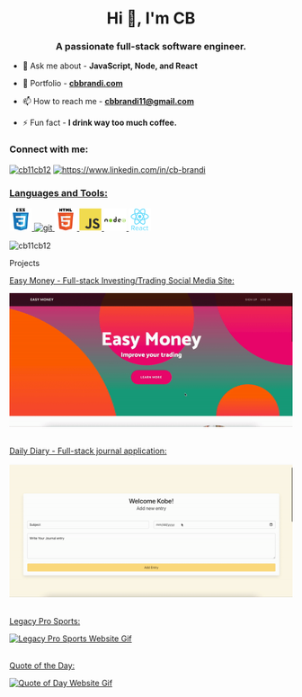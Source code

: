<h1 align="center">Hi 👋, I'm CB</h1>
<h3 align="center">A passionate full-stack software engineer.</h3>

- 💬 Ask me about - **JavaScript, Node, and React**

- 📁 Portfolio - <a href="https://cbbrandi.com" target="_blank">**cbbrandi.com**</a>

- 📫 How to reach me - **cbbrandi11@gmail.com** 

- ⚡ Fun fact - **I drink way too much coffee.**

<h3 align="left">Connect with me:</h3>
<p align="left">
<a href="https://twitter.com/cb11cb12" target="_blank"><img align="center" src="https://raw.githubusercontent.com/rahuldkjain/github-profile-readme-generator/master/src/images/icons/Social/twitter.svg" alt="cb11cb12" height="30" width="40" /></a>
<a href="https://linkedin.com/in/cb-brandi" target="_blank"><img align="center" src="https://raw.githubusercontent.com/rahuldkjain/github-profile-readme-generator/master/src/images/icons/Social/linked-in-alt.svg" alt="https://www.linkedin.com/in/cb-brandi" height="30" width="40" </a>
</p>

<h3 align="left">Languages and Tools:</h3>
<p align="left"> <a href="https://www.w3schools.com/css/" target="_blank" rel="noreferrer"> <img src="https://raw.githubusercontent.com/devicons/devicon/master/icons/css3/css3-original-wordmark.svg" alt="css3" width="40" height="40"/> </a> <a href="https://git-scm.com/" target="_blank" rel="noreferrer"> <img src="https://www.vectorlogo.zone/logos/git-scm/git-scm-icon.svg" alt="git" width="40" height="40"/> </a> <a href="https://www.w3.org/html/" target="_blank" rel="noreferrer"> <img src="https://raw.githubusercontent.com/devicons/devicon/master/icons/html5/html5-original-wordmark.svg" alt="html5" width="40" height="40"/> </a> <a href="https://developer.mozilla.org/en-US/docs/Web/JavaScript" target="_blank" rel="noreferrer"> <img src="https://raw.githubusercontent.com/devicons/devicon/master/icons/javascript/javascript-original.svg" alt="javascript" width="40" height="40"/> </a> <a href="https://nodejs.org" target="_blank" rel="noreferrer"> <img src="https://raw.githubusercontent.com/devicons/devicon/master/icons/nodejs/nodejs-original-wordmark.svg" alt="nodejs" width="40" height="40"/> </a> <a href="https://reactjs.org/" target="_blank" rel="noreferrer"> <img src="https://raw.githubusercontent.com/devicons/devicon/master/icons/react/react-original-wordmark.svg" alt="react" width="40" height="40"/> </a> </p>

<p><img align="center" src="https://github-readme-streak-stats.herokuapp.com/?user=cb11cb12&" alt="cb11cb12" /></p>

Projects
<br>

<p><a href="https://easymoneyapp.herokuapp.com/" target="_blank">Easy Money - Full-stack Investing/Trading Social Media Site:</a></p>
<span class="image main"><a href="https://easymoneyapp.herokuapp.com/" target="_blank"><img src="https://github.com/cb11cb12/cb11cb12/blob/main/em.gif" alt="Easy Money Gif" /></a></span>

<br>
<br>

<p><a href="https://dailydiary-100devs.herokuapp.com" target="_blank">Daily Diary - Full-stack journal application:</a></p>
<span class="image main"><a href="https://dailydiary-100devs.herokuapp.com" target="_blank"><img src="https://github.com/cb11cb12/cb11cb12/blob/main/dd.gif" alt="Daily Diary Gif" /></a></span>
<br>
<br>
<p><a href="https://legacyprosports.netlify.app" target="_blank">Legacy Pro Sports:</a></p>
<span class="image main"><a href="https://legacyprosports.netlify.app" target="_blank"><img src="https://github.com/cb11cb12/cb11cb12/blob/main/ezgif.com-gif-maker.gif" alt="Legacy Pro Sports Website Gif" /></a></span>
<br>
<br>
<p><a href="https://quoteofday.netlify.app" target="_blank">Quote of the Day:</a></p>
<span class="image main"><a href="https://quoteofday.netlify.app" target="_blank"> <img src="https://github.com/cb11cb12/cb11cb12/blob/main/QuoteOfDay.gif" alt="Quote of Day Website Gif" /></a></span>


